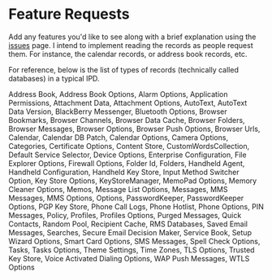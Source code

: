 # Feature Requests #

Add any features you'd like to see along with a brief explanation using the [issues](http://code.google.com/p/ipddump/issues/list) page.  I intend to implement reading the records as people request them.  For instance, the calendar records, or address book records, etc.

For reference, below is the list of types of records (technically called databases) in a typical IPD.

Address Book, Address Book Options, Alarm Options, Application Permissions, Attachment Data, Attachment Options, AutoText, AutoText Data Version, BlackBerry Messenger, Bluetooth Options, Browser Bookmarks, Browser Channels, Browser Data Cache, Browser Folders, Browser Messages, Browser Options, Browser Push Options, Browser Urls, Calendar, Calendar DB Patch, Calendar Options, Camera Options, Categories, Certificate Options, Content Store, CustomWordsCollection, Default Service Selector, Device Options, Enterprise Configuration, File Explorer Options, Firewall Options, Folder Id, Folders, Handheld Agent, Handheld Configuration, Handheld Key Store, Input Method Switcher Option, Key Store Options, KeyStoreManager, MemoPad Options, Memory Cleaner Options, Memos, Message List Options, Messages, MMS Messages, MMS Options, Options, PasswordKeeper, PasswordKeeper Options, PGP Key Store, Phone Call Logs, Phone Hotlist, Phone Options, PIN Messages, Policy, Profiles, Profiles Options, Purged Messages, Quick Contacts, Random Pool, Recipient Cache, RMS Databases, Saved Email Messages, Searches, Secure Email Decision Maker, Service Book, Setup Wizard Options, Smart Card Options, SMS Messages, Spell Check Options, Tasks, Tasks Options, Theme Settings, Time Zones, TLS Options, Trusted Key Store, Voice Activated Dialing Options, WAP Push Messages, WTLS Options